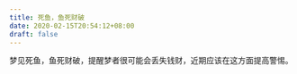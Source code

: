 ```yaml
---
title: 死鱼，鱼死财破
date: 2020-02-15T20:54:12+08:00
draft: false
---
```


梦见死鱼，鱼死财破，提醒梦者很可能会丢失钱财，近期应该在这方面提高警惕。<br>
